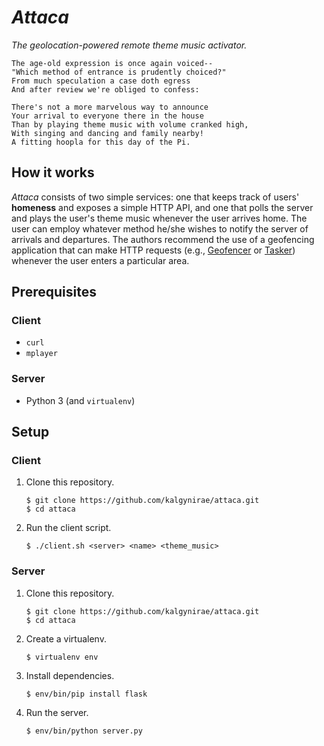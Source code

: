 *Attaca*
========

*The geolocation-powered remote theme music activator.*

    The age-old expression is once again voiced--
    "Which method of entrance is prudently choiced?"
    From much speculation a case doth egress
    And after review we're obliged to confess:

    There's not a more marvelous way to announce
    Your arrival to everyone there in the house
    Than by playing theme music with volume cranked high,
    With singing and dancing and family nearby!
    A fitting hoopla for this day of the Pi.

How it works
------------

*Attaca* consists of two simple services: one that keeps track of users'
**homeness** and exposes a simple HTTP API, and one that polls the server
and plays the user's theme music whenever the user arrives home. The user can
employ whatever method he/she wishes to notify the server of arrivals and
departures. The authors recommend the use of a geofencing application that can
make HTTP requests (e.g., [Geofencer] or [Tasker]) whenever the user enters a
particular area.

Prerequisites
-------------

### Client

*   `curl`
*   `mplayer`

### Server

*   Python 3 (and `virtualenv`)

Setup
-----

### Client

1.  Clone this repository.

        $ git clone https://github.com/kalgynirae/attaca.git
        $ cd attaca

2.  Run the client script.

        $ ./client.sh <server> <name> <theme_music>

### Server

1.  Clone this repository.

        $ git clone https://github.com/kalgynirae/attaca.git
        $ cd attaca

2.  Create a virtualenv.

        $ virtualenv env

3.  Install dependencies.

        $ env/bin/pip install flask

4.  Run the server.

        $ env/bin/python server.py

[Geofencer]: https://play.google.com/store/apps/details?id=com.arpacell.fencer
[Tasker]: http://tasker.dinglisch.net/

